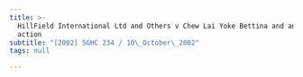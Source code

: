 ```yaml
---
title: >-
  HillField International Ltd and Others v Chew Lai Yoke Bettina and another
  action
subtitle: "[2002] SGHC 234 / 10\_October\_2002"
tags: null

---
```


